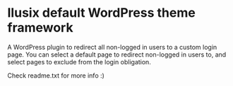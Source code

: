 Ilusix default WordPress theme framework
========================

A WordPress plugin to redirect all non-logged in users to a custom login page.
You can select a default page to redirect non-logged in users to, and select pages to exclude from the login obligation.

Check readme.txt for more info :)